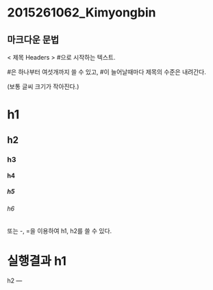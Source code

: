 # 2015261062_Kimyongbin


마크다운 문법
-------------------------------------------------------------------------------------------------------------------------------------------
< 제목 Headers >
#으로 시작하는 텍스트.

#은 하나부터 여섯개까지 쓸 수 있고, #이 늘어날때마다 제목의 수준은 내려간다.

(보통 글씨 크기가 작아진다.)

	          
# h1                      
## h2
### h3
#### h4
##### h5
###### h6

또는 -, =을 이용하여 h1, h2를 쓸 수 있다.

실행결과
h1
===

h2
—
